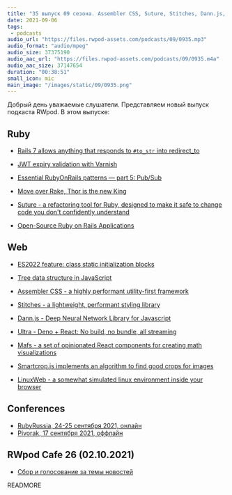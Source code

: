 ```yaml
---
title: "35 выпуск 09 сезона. Assembler CSS, Suture, Stitches, Dann.js, Ultra, Mafs, Smartcrop.js, LinuxWeb и прочее"
date: 2021-09-06
tags:
 - podcasts
audio_url: "https://files.rwpod-assets.com/podcasts/09/0935.mp3"
audio_format: "audio/mpeg"
audio_size: 37375190
audio_aac_url: "https://files.rwpod-assets.com/podcasts/09/0935.m4a"
audio_aac_size: 37147654
duration: "00:38:51"
small_icon: mic
main_image: "/images/static/09/0935.png"
---
```


Добрый день уважаемые слушатели. Представляем новый выпуск подкаста RWpod. В этом выпуске:

## Ruby

 - [Rails 7 allows anything that responds to `#to_str` into redirect_to](https://blog.saeloun.com/2021/08/31/rails-redirect-to-str)
 - [JWT expiry validation with Varnish](https://defv.medium.com/jwt-expiry-validation-with-varnish-ddad35722a3d)
 - [Essential RubyOnRails patterns — part 5: Pub/Sub](https://medium.com/selleo/essential-rubyonrails-patterns-part-5-pub-sub-22498bca84f0)


 - [Move over Rake, Thor is the new King](https://technology.doximity.com/articles/move-over-rake-thor-is-the-new-king)
 - [Suture - a refactoring tool for Ruby, designed to make it safe to change code you don't confidently understand](https://github.com/testdouble/suture)
 - [Open-Source Ruby on Rails Applications](https://opensourcerails.org/)

## Web

 - [ES2022 feature: class static initialization blocks](https://2ality.com/2021/09/class-static-block.html)
 - [Tree data structure in JavaScript](https://stackfull.dev/tree-data-structure-in-javascript)
 - [Assembler CSS - a highly performant utility-first framework](https://asmcss.com/)


 - [Stitches - a lightweight, performant styling library](https://stitches.dev/)
 - [Dann.js - Deep Neural Network Library for Javascript](https://dannjs.org/)
 - [Ultra - Deno + React: No build, no bundle, all streaming](https://github.com/exhibitionist-digital/ultra)
 - [Mafs - a set of opinionated React components for creating math visualizations](https://mafs.dev/)
 - [Smartcrop.js implements an algorithm to find good crops for images](https://github.com/jwagner/smartcrop.js)
 - [LinuxWeb - a somewhat simulated linux environment inside your browser](https://github.com/Manthee1/linuxWeb)

## Conferences

 - [RubyRussia, 24-25 сентября 2021, онлайн](https://rubyrussia.club)
 - [Pivorak, 17 сентября 2021, оффлайн](https://pivorak.com/)

## RWpod Cafe 26 (02.10.2021)

 - [Сбор и голосование за темы новостей](https://github.com/rwpod/cafe-discussions/discussions/11)


READMORE
